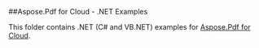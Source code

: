 ##Aspose.Pdf for Cloud - .NET Examples

This folder contains .NET (C# and VB.NET) examples for [Aspose.Pdf for Cloud](http://www.aspose.com/products/pdf/cloud).